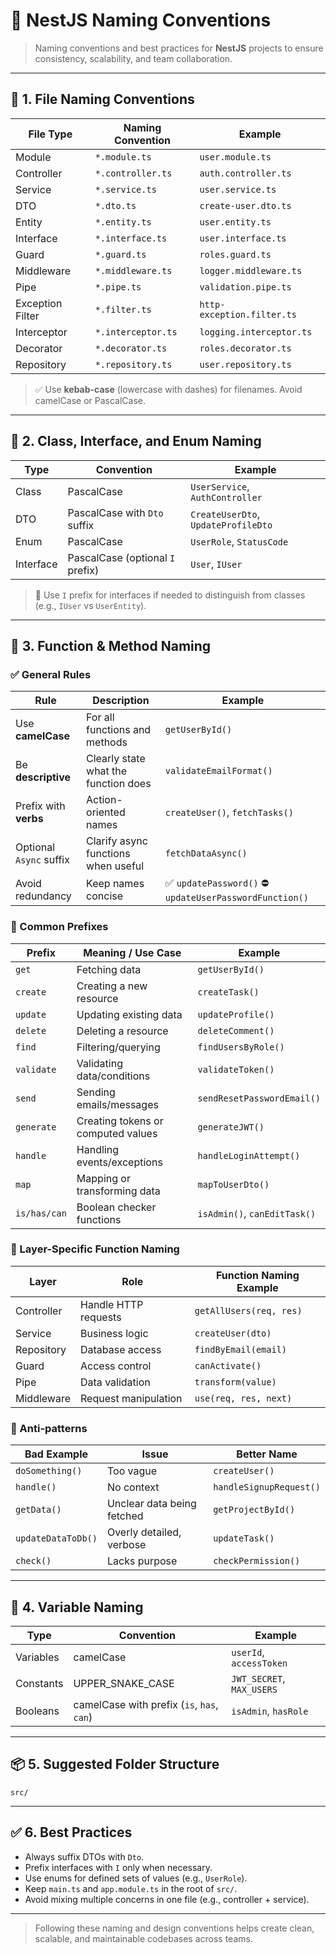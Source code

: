 # 🧠 NestJS Naming Conventions

> Naming conventions and best practices for **NestJS** projects to ensure consistency, scalability, and team collaboration.

---

## 📁 1. File Naming Conventions

| File Type        | Naming Convention  | Example                    |
| ---------------- | ------------------ | -------------------------- |
| Module           | `*.module.ts`      | `user.module.ts`           |
| Controller       | `*.controller.ts`  | `auth.controller.ts`       |
| Service          | `*.service.ts`     | `user.service.ts`          |
| DTO              | `*.dto.ts`         | `create-user.dto.ts`       |
| Entity           | `*.entity.ts`      | `user.entity.ts`           |
| Interface        | `*.interface.ts`   | `user.interface.ts`        |
| Guard            | `*.guard.ts`       | `roles.guard.ts`           |
| Middleware       | `*.middleware.ts`  | `logger.middleware.ts`     |
| Pipe             | `*.pipe.ts`        | `validation.pipe.ts`       |
| Exception Filter | `*.filter.ts`      | `http-exception.filter.ts` |
| Interceptor      | `*.interceptor.ts` | `logging.interceptor.ts`   |
| Decorator        | `*.decorator.ts`   | `roles.decorator.ts`       |
| Repository       | `*.repository.ts`  | `user.repository.ts`       |

> ✅ Use **kebab-case** (lowercase with dashes) for filenames. Avoid camelCase or PascalCase.

---

## 🧱 2. Class, Interface, and Enum Naming

| Type      | Convention                       | Example                             |
| --------- | -------------------------------- | ----------------------------------- |
| Class     | PascalCase                       | `UserService`, `AuthController`     |
| DTO       | PascalCase with `Dto` suffix     | `CreateUserDto`, `UpdateProfileDto` |
| Enum      | PascalCase                       | `UserRole`, `StatusCode`            |
| Interface | PascalCase (optional `I` prefix) | `User`, `IUser`                     |

> 🔖 Use `I` prefix for interfaces if needed to distinguish from classes (e.g., `IUser` vs `UserEntity`).

---

## 🔧 3. Function & Method Naming

### ✅ General Rules

| Rule                    | Description                          | Example                                                 |
| ----------------------- | ------------------------------------ | ------------------------------------------------------- |
| Use **camelCase**       | For all functions and methods        | `getUserById()`                                         |
| Be **descriptive**      | Clearly state what the function does | `validateEmailFormat()`                                 |
| Prefix with **verbs**   | Action-oriented names                | `createUser()`, `fetchTasks()`                          |
| Optional `Async` suffix | Clarify async functions when useful  | `fetchDataAsync()`                                      |
| Avoid redundancy        | Keep names concise                   | ✅ `updatePassword()` ⛔ `updateUserPasswordFunction()` |

### 📁 Common Prefixes

| Prefix       | Meaning / Use Case                 | Example                      |
| ------------ | ---------------------------------- | ---------------------------- |
| `get`        | Fetching data                      | `getUserById()`              |
| `create`     | Creating a new resource            | `createTask()`               |
| `update`     | Updating existing data             | `updateProfile()`            |
| `delete`     | Deleting a resource                | `deleteComment()`            |
| `find`       | Filtering/querying                 | `findUsersByRole()`          |
| `validate`   | Validating data/conditions         | `validateToken()`            |
| `send`       | Sending emails/messages            | `sendResetPasswordEmail()`   |
| `generate`   | Creating tokens or computed values | `generateJWT()`              |
| `handle`     | Handling events/exceptions         | `handleLoginAttempt()`       |
| `map`        | Mapping or transforming data       | `mapToUserDto()`             |
| `is/has/can` | Boolean checker functions          | `isAdmin()`, `canEditTask()` |

### 🧱 Layer-Specific Function Naming

| Layer      | Role                 | Function Naming Example |
| ---------- | -------------------- | ----------------------- |
| Controller | Handle HTTP requests | `getAllUsers(req, res)` |
| Service    | Business logic       | `createUser(dto)`       |
| Repository | Database access      | `findByEmail(email)`    |
| Guard      | Access control       | `canActivate()`         |
| Pipe       | Data validation      | `transform(value)`      |
| Middleware | Request manipulation | `use(req, res, next)`   |

### 🚫 Anti-patterns

| Bad Example        | Issue                      | Better Name             |
| ------------------ | -------------------------- | ----------------------- |
| `doSomething()`    | Too vague                  | `createUser()`          |
| `handle()`         | No context                 | `handleSignupRequest()` |
| `getData()`        | Unclear data being fetched | `getProjectById()`      |
| `updateDataToDb()` | Overly detailed, verbose   | `updateTask()`          |
| `check()`          | Lacks purpose              | `checkPermission()`     |

---

## 🧮 4. Variable Naming

| Type      | Convention                                 | Example                   |
| --------- | ------------------------------------------ | ------------------------- |
| Variables | camelCase                                  | `userId`, `accessToken`   |
| Constants | UPPER_SNAKE_CASE                           | `JWT_SECRET`, `MAX_USERS` |
| Booleans  | camelCase with prefix (`is`, `has`, `can`) | `isAdmin`, `hasRole`      |

---

## 📦 5. Suggested Folder Structure

```
src/

```

---

## ✅ 6. Best Practices

- Always suffix DTOs with `Dto`.
- Prefix interfaces with `I` only when necessary.
- Use enums for defined sets of values (e.g., `UserRole`).
- Keep `main.ts` and `app.module.ts` in the root of `src/`.
- Avoid mixing multiple concerns in one file (e.g., controller + service).

---

> Following these naming and design conventions helps create clean, scalable, and maintainable codebases across teams.
